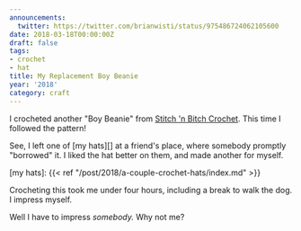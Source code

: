 ```yaml
---
announcements:
  twitter: https://twitter.com/brianwisti/status/975486724062105600
date: 2018-03-18T00:00:00Z
draft: false
tags:
- crochet
- hat
title: My Replacement Boy Beanie
year: '2018'
category: craft
---
```


I crocheted another "Boy Beanie" from [Stitch 'n Bitch Crochet][]. This time I followed the pattern!

[Stitch 'N Bitch Crochet]: https://www.goodreads.com/book/show/57512.Stitch_n_Bitch_Crochet
<!-- TEASER_END -->

See, I left one of [my hats][] at a friend's place, where somebody promptly "borrowed" it. I liked the hat
better on them, and made another for myself.

[my hats]: {{< ref "/post/2018/a-couple-crochet-hats/index.md" >}}


Crocheting this took me under four hours, including a break to walk the dog. I impress myself.

Well I have to impress *somebody.* Why not me?

